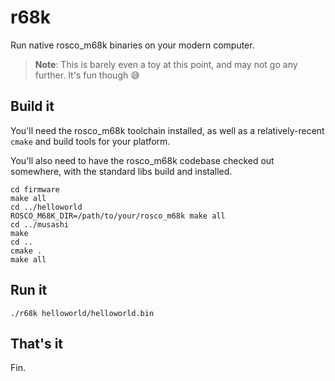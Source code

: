# r68k

Run native rosco_m68k binaries on your modern computer.

> **Note**: This is barely even a toy at this point, and may not go any further.
> It's fun though 😅

## Build it

You'll need the rosco_m68k toolchain installed, as well as a relatively-recent
`cmake` and build tools for your platform.

You'll also need to have the rosco_m68k codebase checked out somewhere, 
with the standard libs build and installed.

```shell
cd firmware
make all
cd ../helloworld
ROSCO_M68K_DIR=/path/to/your/rosco_m68k make all
cd ../musashi
make
cd ..
cmake .
make all
```

## Run it

```shell
./r68k helloworld/helloworld.bin
```

## That's it

Fin.
